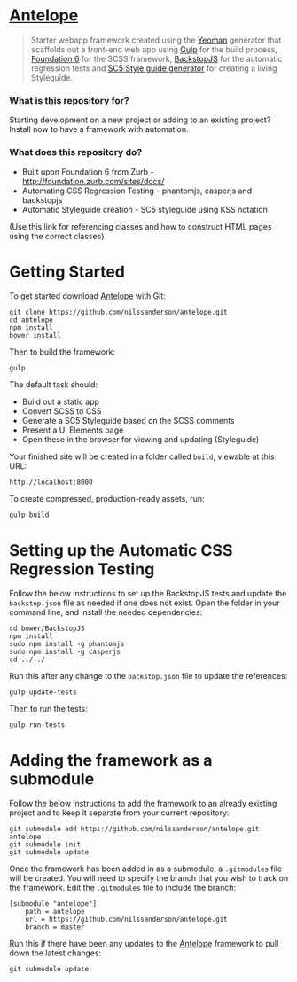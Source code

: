 # [Antelope](https://github.com/nilssanderson/antelope) #

> Starter webapp framework created using the [Yeoman](http://yeoman.io) generator that scaffolds out a front-end web app using [Gulp](http://gulpjs.com/) for the build process, [Foundation 6](http://foundation.zurb.com/sites) for the SCSS framework, [BackstopJS](https://garris.github.io/BackstopJS) for the automatic regression tests and [SC5 Style guide generator](http://styleguide.sc5.io/) for creating a living Styleguide.


### What is this repository for? ###

Starting development on a new project or adding to an existing project? Install now to have a framework with automation.


### What does this repository do? ###

* Built upon Foundation 6 from Zurb - http://foundation.zurb.com/sites/docs/
* Automating CSS Regression Testing - phantomjs, casperjs and backstopjs
* Automatic Styleguide creation - SC5 styleguide using KSS notation

(Use this link for referencing classes and how to construct HTML pages using the correct classes)


# Getting Started #

To get started download [Antelope](https://github.com/nilssanderson/antelope) with Git:
```
git clone https://github.com/nilssanderson/antelope.git
cd antelope
npm install
bower install
```

Then to build the framework:
```
gulp
```

The default task should:

* Build out a static app
* Convert SCSS to CSS
* Generate a SC5 Styleguide based on the SCSS comments
* Present a UI Elements page
* Open these in the browser for viewing and updating (Styleguide)

Your finished site will be created in a folder called `build`, viewable at this URL:

```
http://localhost:8000
```

To create compressed, production-ready assets, run:
```
gulp build
```


# Setting up the Automatic CSS Regression Testing #

Follow the below instructions to set up the BackstopJS tests and update the `backstop.json` file as needed if one does not exist.
Open the folder in your command line, and install the needed dependencies:
```
cd bower/BackstopJS
npm install
sudo npm install -g phantomjs
sudo npm install -g casperjs
cd ../../
```

Run this after any change to the `backstop.json` file to update the references:
```
gulp update-tests
```

Then to run the tests:
```
gulp run-tests
```

# Adding the framework as a submodule #

Follow the below instructions to add the framework to an already existing project and to keep it separate from your current repository:
```
git submodule add https://github.com/nilssanderson/antelope.git antelope
git submodule init
git submodule update
```

Once the framework has been added in as a submodule, a `.gitmodules` file will be created. You will need to specify the branch that you wish to track on the framework. Edit the `.gitmodules` file to include the branch:
```
[submodule "antelope"]
	path = antelope
	url = https://github.com/nilssanderson/antelope.git
	branch = master
```

Run this if there have been any updates to the [Antelope](https://github.com/nilssanderson/antelope) framework to pull down the latest changes:
```
git submodule update
```
